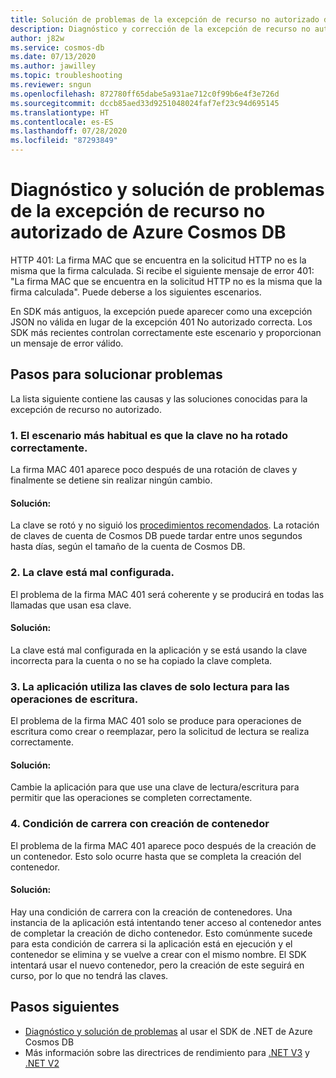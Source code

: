 ```yaml
---
title: Solución de problemas de la excepción de recurso no autorizado de Azure Cosmos DB
description: Diagnóstico y corrección de la excepción de recurso no autorizado
author: j82w
ms.service: cosmos-db
ms.date: 07/13/2020
ms.author: jawilley
ms.topic: troubleshooting
ms.reviewer: sngun
ms.openlocfilehash: 872780ff65dabe5a931ae712c0f99b6e4f3e726d
ms.sourcegitcommit: dccb85aed33d9251048024faf7ef23c94d695145
ms.translationtype: HT
ms.contentlocale: es-ES
ms.lasthandoff: 07/28/2020
ms.locfileid: "87293849"
---
```

# <a name="diagnose-and-troubleshoot-azure-cosmos-db-unauthorized-exception"></a>Diagnóstico y solución de problemas de la excepción de recurso no autorizado de Azure Cosmos DB

HTTP 401: La firma MAC que se encuentra en la solicitud HTTP no es la misma que la firma calculada.
Si recibe el siguiente mensaje de error 401: "La firma MAC que se encuentra en la solicitud HTTP no es la misma que la firma calculada". Puede deberse a los siguientes escenarios.

En SDK más antiguos, la excepción puede aparecer como una excepción JSON no válida en lugar de la excepción 401 No autorizado correcta. Los SDK más recientes controlan correctamente este escenario y proporcionan un mensaje de error válido.

## <a name="troubleshooting-steps"></a>Pasos para solucionar problemas
La lista siguiente contiene las causas y las soluciones conocidas para la excepción de recurso no autorizado.

### <a name="1-key-was-not-properly-rotated-is-the-most-common-scenario"></a>1. El escenario más habitual es que la clave no ha rotado correctamente.
La firma MAC 401 aparece poco después de una rotación de claves y finalmente se detiene sin realizar ningún cambio. 

#### <a name="solution"></a>Solución:
La clave se rotó y no siguió los [procedimientos recomendados](secure-access-to-data.md#key-rotation). La rotación de claves de cuenta de Cosmos DB puede tardar entre unos segundos hasta días, según el tamaño de la cuenta de Cosmos DB.

### <a name="2-the-key-is-misconfigured"></a>2. La clave está mal configurada. 
El problema de la firma MAC 401 será coherente y se producirá en todas las llamadas que usan esa clave.

#### <a name="solution"></a>Solución:
La clave está mal configurada en la aplicación y se está usando la clave incorrecta para la cuenta o no se ha copiado la clave completa.

### <a name="3-the-application-is-using-the-read-only-keys-for-write-operations"></a>3. La aplicación utiliza las claves de solo lectura para las operaciones de escritura.
El problema de la firma MAC 401 solo se produce para operaciones de escritura como crear o reemplazar, pero la solicitud de lectura se realiza correctamente.

#### <a name="solution"></a>Solución:
Cambie la aplicación para que use una clave de lectura/escritura para permitir que las operaciones se completen correctamente.

### <a name="4-race-condition-with-create-container"></a>4. Condición de carrera con creación de contenedor
El problema de la firma MAC 401 aparece poco después de la creación de un contenedor. Esto solo ocurre hasta que se completa la creación del contenedor.

#### <a name="solution"></a>Solución:
Hay una condición de carrera con la creación de contenedores. Una instancia de la aplicación está intentando tener acceso al contenedor antes de completar la creación de dicho contenedor. Esto comúnmente sucede para esta condición de carrera si la aplicación está en ejecución y el contenedor se elimina y se vuelve a crear con el mismo nombre. El SDK intentará usar el nuevo contenedor, pero la creación de este seguirá en curso, por lo que no tendrá las claves.

## <a name="next-steps"></a>Pasos siguientes
* [Diagnóstico y solución de problemas](troubleshoot-dot-net-sdk.md) al usar el SDK de .NET de Azure Cosmos DB
* Más información sobre las directrices de rendimiento para [.NET V3](performance-tips-dotnet-sdk-v3-sql.md) y [.NET V2](performance-tips.md)
